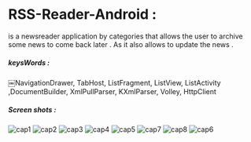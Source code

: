# RSS-Reader-Android :
is a newsreader application by categories that allows the user to archive some news to come back later . As it also allows to update the news .

##### keysWords :
￼NavigationDrawer, TabHost, ListFragment, ListView, ListActivity ,DocumentBuilder, XmlPullParser, KXmlParser, Volley, HttpClient

##### Screen shots :
![cap1](https://cloud.githubusercontent.com/assets/13332603/12016360/208dd110-ad4a-11e5-826d-5cb57d67b26d.jpg)
![cap2](https://cloud.githubusercontent.com/assets/13332603/12016361/25458b58-ad4a-11e5-8c6a-f9f32f55b26d.jpg)
![cap3](https://cloud.githubusercontent.com/assets/13332603/12016362/27913498-ad4a-11e5-9521-b0283b306e68.jpg)
![cap4](https://cloud.githubusercontent.com/assets/13332603/12016363/2a32a7ea-ad4a-11e5-8756-d2780e53fdc1.jpg)
![cap5](https://cloud.githubusercontent.com/assets/13332603/12016365/2cfae280-ad4a-11e5-84ba-e10d3545c19d.jpg)
![cap7](https://cloud.githubusercontent.com/assets/13332603/12016366/307ce7aa-ad4a-11e5-96bd-9b74a3990846.jpg)
![cap8](https://cloud.githubusercontent.com/assets/13332603/12016974/7c4be936-ad51-11e5-90e4-ec60c85dae5d.jpg)
![cap6](https://cloud.githubusercontent.com/assets/13332603/12016368/33416452-ad4a-11e5-97d8-dea30b4e0cf3.jpg)


